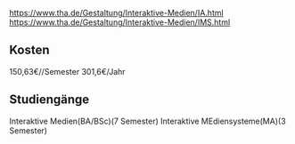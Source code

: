 https://www.tha.de/Gestaltung/Interaktive-Medien/IA.html
https://www.tha.de/Gestaltung/Interaktive-Medien/IMS.html
## Kosten
150,63€//Semester
301,6€/Jahr
## Studiengänge
Interaktive Medien(BA/BSc)(7 Semester)
Interaktive MEdiensysteme(MA)(3 Semester)